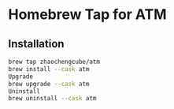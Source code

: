 # Homebrew Tap for ATM

## Installation

```bash
brew tap zhaochengcube/atm
brew install --cask atm
Upgrade
brew upgrade --cask atm
Uninstall
brew uninstall --cask atm
```



```
